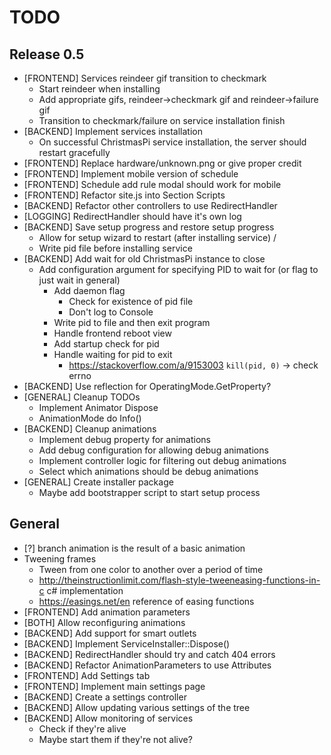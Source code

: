 ﻿# TODO

## Release 0.5
- [FRONTEND] Services reindeer gif transition to checkmark
	- Start reindeer when installing
	- Add appropriate gifs, reindeer->checkmark gif and reindeer->failure gif
	- Transition to checkmark/failure on service installation finish
- [BACKEND] Implement services installation
	- On successful ChristmasPi service installation, the server should restart gracefully
- [FRONTEND] Replace hardware/unknown.png or give proper credit
- [FRONTEND] Implement mobile version of schedule
- [FRONTEND] Schedule add rule modal should work for mobile
- [FRONTEND] Refactor site.js into Section Scripts
- [BACKEND] Refactor other controllers to use RedirectHandler
- [LOGGING] RedirectHandler should have it's own log
- [BACKEND] Save setup progress and restore setup progress
	- Allow for setup wizard to restart (after installing service)	/
	- Write pid file before installing service
- [BACKEND] Add wait for old ChristmasPi instance to close
	- Add configuration argument for specifying PID to wait for (or flag to just wait in general)
		- Add daemon flag
			- Check for existence of pid file
			- Don't log to Console
		- Write pid to file and then exit program
		- Handle frontend reboot view
		- Add startup check for pid
		- Handle waiting for pid to exit
			- https://stackoverflow.com/a/9153003 `kill(pid, 0)` -> check errno
- [BACKEND] Use reflection for OperatingMode.GetProperty?
- [GENERAL] Cleanup TODOs
	- Implement Animator Dispose
	- AnimationMode do Info()
- [BACKEND] Cleanup animations
	- Implement debug property for animations
	- Add debug configuration for allowing debug animations
	- Implement controller logic for filtering out debug animations
	- Select which animations should be debug animations
- [GENERAL] Create installer package
	- Maybe add bootstrapper script to start setup process

## General
- [?] branch animation is the result of a basic animation
- Tweening frames
	- Tween from one color to another over a period of time
	- http://theinstructionlimit.com/flash-style-tweeneasing-functions-in-c c# implementation
	- https://easings.net/en reference of easing functions
- [FRONTEND] Add animation parameters
- [BOTH] Allow reconfiguring animations
- [BACKEND] Add support for smart outlets
- [BACKEND] Implement ServiceInstaller::Dispose()
- [BACKEND] RedirectHandler should try and catch 404 errors
- [BACKEND] Refactor AnimationParameters to use Attributes
- [FRONTEND] Add Settings tab
- [FRONTEND] Implement main settings page
- [BACKEND] Create a settings controller
- [BACKEND] Allow updating various settings of the tree
- [BACKEND] Allow monitoring of services
	- Check if they're alive
	- Maybe start them if they're not alive?
